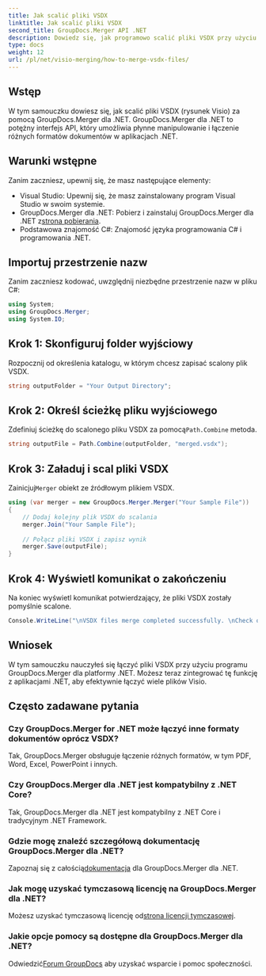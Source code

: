 ```yaml
---
title: Jak scalić pliki VSDX
linktitle: Jak scalić pliki VSDX
second_title: GroupDocs.Merger API .NET
description: Dowiedz się, jak programowo scalić pliki VSDX przy użyciu GroupDocs.Merger dla .NET. Ten samouczek zawiera instrukcje krok po kroku z przykładami kodu.
type: docs
weight: 12
url: /pl/net/visio-merging/how-to-merge-vsdx-files/
---
```

## Wstęp
W tym samouczku dowiesz się, jak scalić pliki VSDX (rysunek Visio) za pomocą GroupDocs.Merger dla .NET. GroupDocs.Merger dla .NET to potężny interfejs API, który umożliwia płynne manipulowanie i łączenie różnych formatów dokumentów w aplikacjach .NET.
## Warunki wstępne
Zanim zaczniesz, upewnij się, że masz następujące elementy:
- Visual Studio: Upewnij się, że masz zainstalowany program Visual Studio w swoim systemie.
-  GroupDocs.Merger dla .NET: Pobierz i zainstaluj GroupDocs.Merger dla .NET z[strona pobierania](https://releases.groupdocs.com/merger/net/).
- Podstawowa znajomość C#: Znajomość języka programowania C# i programowania .NET.

## Importuj przestrzenie nazw
Zanim zaczniesz kodować, uwzględnij niezbędne przestrzenie nazw w pliku C#:
```csharp
using System; 
using GroupDocs.Merger;
using System.IO;
```
## Krok 1: Skonfiguruj folder wyjściowy
Rozpocznij od określenia katalogu, w którym chcesz zapisać scalony plik VSDX.
```csharp
string outputFolder = "Your Output Directory";
```
## Krok 2: Określ ścieżkę pliku wyjściowego
 Zdefiniuj ścieżkę do scalonego pliku VSDX za pomocą`Path.Combine` metoda.
```csharp
string outputFile = Path.Combine(outputFolder, "merged.vsdx");
```
## Krok 3: Załaduj i scal pliki VSDX
 Zainicjuj`Merger` obiekt ze źródłowym plikiem VSDX.
```csharp
using (var merger = new GroupDocs.Merger.Merger("Your Sample File"))
{
    // Dodaj kolejny plik VSDX do scalania
    merger.Join("Your Sample File");
    
    // Połącz pliki VSDX i zapisz wynik
    merger.Save(outputFile);
}
```
## Krok 4: Wyświetl komunikat o zakończeniu
Na koniec wyświetl komunikat potwierdzający, że pliki VSDX zostały pomyślnie scalone.
```csharp
Console.WriteLine("\nVSDX files merge completed successfully. \nCheck output in {0}", outputFolder);
```

## Wniosek
W tym samouczku nauczyłeś się łączyć pliki VSDX przy użyciu programu GroupDocs.Merger dla platformy .NET. Możesz teraz zintegrować tę funkcję z aplikacjami .NET, aby efektywnie łączyć wiele plików Visio.

## Często zadawane pytania
### Czy GroupDocs.Merger for .NET może łączyć inne formaty dokumentów oprócz VSDX?
Tak, GroupDocs.Merger obsługuje łączenie różnych formatów, w tym PDF, Word, Excel, PowerPoint i innych.
### Czy GroupDocs.Merger dla .NET jest kompatybilny z .NET Core?
Tak, GroupDocs.Merger dla .NET jest kompatybilny z .NET Core i tradycyjnym .NET Framework.
### Gdzie mogę znaleźć szczegółową dokumentację GroupDocs.Merger dla .NET?
 Zapoznaj się z całością[dokumentacja](https://reference.groupdocs.com/merger/net/) dla GroupDocs.Merger dla .NET.
### Jak mogę uzyskać tymczasową licencję na GroupDocs.Merger dla .NET?
 Możesz uzyskać tymczasową licencję od[strona licencji tymczasowej](https://purchase.groupdocs.com/temporary-license/).
### Jakie opcje pomocy są dostępne dla GroupDocs.Merger dla .NET?
 Odwiedzić[Forum GroupDocs](https://forum.groupdocs.com/c/merger/32) aby uzyskać wsparcie i pomoc społeczności.